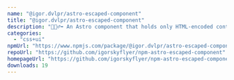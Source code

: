 ```yaml
---
name: "@igor.dvlpr/astro-escaped-component"
title: "@igor.dvlpr/astro-escaped-component"
description: "🏃🏻‍♂️‍➡️ An Astro component that holds only HTML-encoded content. 📜"
categories:
  - "css+ui"
npmUrl: "https://www.npmjs.com/package/@igor.dvlpr/astro-escaped-component"
repoUrl: "https://github.com/igorskyflyer/npm-astro-escaped-component"
homepageUrl: "https://github.com/igorskyflyer/npm-astro-escaped-component"
downloads: 19
---
```

